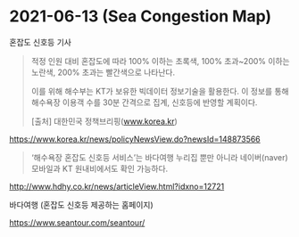 # 2021-06-13 (Sea Congestion Map)

혼잡도 신호등 기사

> 적정 인원 대비 혼잡도에 따라 100% 이하는 초록색, 100% 초과~200% 이하는 노란색, 200% 초과는 빨간색으로 나타난다.
>
> 이를 위해 해수부는 KT가 보유한 빅데이터 정보기술을 활용한다. 이 정보를 통해 해수욕장 이용객 수를 30분 간격으로 집계, 신호등에 반영할 계획이다.
>
> [출처] 대한민국 정책브리핑(www.korea.kr)

https://www.korea.kr/news/policyNewsView.do?newsId=148873566

> ‘해수욕장 혼잡도 신호등 서비스’는 바다여행 누리집 뿐만 아니라 네이버(naver) 모바일과 KT 원내비에서도 확인 가능하다.

http://www.hdhy.co.kr/news/articleView.html?idxno=12721

바다여행 (혼잡도 신호등 제공하는 홈페이지)

https://www.seantour.com/seantour/
